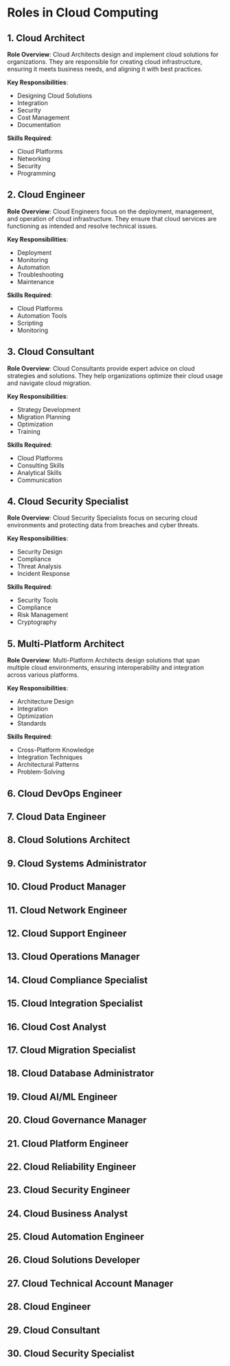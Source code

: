# Roles in Cloud Computing

## 1. Cloud Architect

**Role Overview**: Cloud Architects design and implement cloud solutions for organizations. They are responsible for creating cloud infrastructure, ensuring it meets business needs, and aligning it with best practices.

**Key Responsibilities**:

- Designing Cloud Solutions
- Integration
- Security
- Cost Management
- Documentation

**Skills Required**:

- Cloud Platforms
- Networking
- Security
- Programming

## 2. Cloud Engineer

**Role Overview**: Cloud Engineers focus on the deployment, management, and operation of cloud infrastructure. They ensure that cloud services are functioning as intended and resolve technical issues.

**Key Responsibilities**:

- Deployment
- Monitoring
- Automation
- Troubleshooting
- Maintenance

**Skills Required**:

- Cloud Platforms
- Automation Tools
- Scripting
- Monitoring

## 3. Cloud Consultant

**Role Overview**: Cloud Consultants provide expert advice on cloud strategies and solutions. They help organizations optimize their cloud usage and navigate cloud migration.

**Key Responsibilities**:

- Strategy Development
- Migration Planning
- Optimization
- Training

**Skills Required**:

- Cloud Platforms
- Consulting Skills
- Analytical Skills
- Communication

## 4. Cloud Security Specialist

**Role Overview**: Cloud Security Specialists focus on securing cloud environments and protecting data from breaches and cyber threats.

**Key Responsibilities**:

- Security Design
- Compliance
- Threat Analysis
- Incident Response

**Skills Required**:

- Security Tools
- Compliance
- Risk Management
- Cryptography

## 5. Multi-Platform Architect

**Role Overview**: Multi-Platform Architects design solutions that span multiple cloud environments, ensuring interoperability and integration across various platforms.

**Key Responsibilities**:

- Architecture Design
- Integration
- Optimization
- Standards

**Skills Required**:

- Cross-Platform Knowledge
- Integration Techniques
- Architectural Patterns
- Problem-Solving

## 6. Cloud DevOps Engineer

## 7. Cloud Data Engineer

## 8. Cloud Solutions Architect

## 9. Cloud Systems Administrator

## 10. Cloud Product Manager

## 11. Cloud Network Engineer

## 12. Cloud Support Engineer

## 13. Cloud Operations Manager

## 14. Cloud Compliance Specialist

## 15. Cloud Integration Specialist

## 16. Cloud Cost Analyst

## 17. Cloud Migration Specialist

## 18. Cloud Database Administrator

## 19. Cloud AI/ML Engineer

## 20. Cloud Governance Manager

## 21. Cloud Platform Engineer

## 22. Cloud Reliability Engineer

## 23. Cloud Security Engineer

## 24. Cloud Business Analyst

## 25. Cloud Automation Engineer

## 26. Cloud Solutions Developer

## 27. Cloud Technical Account Manager

## 28. Cloud Engineer

## 29. Cloud Consultant

## 30. Cloud Security Specialist
